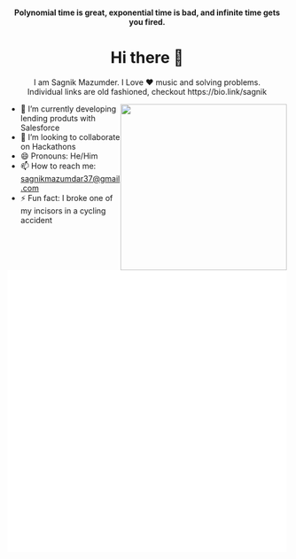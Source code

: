 <!--
**Karnak123/Karnak123** is a ✨ _special_ ✨ repository because its `README.md` (this file) appears on your GitHub profile.

Here are some ideas to get you started:

- 🌱 I’m currently learning 
- 👯 I’m looking to collaborate on ...
- 🤔 I’m looking for help with ...
- 💬 Ask me about ...
- 📫 How to reach me: ...
- 😄 Pronouns: ...
- ⚡ Fun fact: ...
-->

<h4 align="center">Polynomial time is great, exponential time is bad, and infinite time gets you fired.</h4>

<h1 align="center"> Hi there 👋 </h1>
<p align="center"> I am Sagnik Mazumder. I Love ❤️ music and solving problems. <br>
Individual links are old fashioned, checkout https://bio.link/sagnik</p>
<img align="right" src="https://p.kindpng.com/picc/s/70-707985_anime-art-fanart-manga-boy-minty-cute-heart.png" height="300" width="300">

- 🌱 I’m currently developing lending produts with Salesforce
- 👯 I’m looking to collaborate on Hackathons
- 😄 Pronouns: He/Him
- 📫 How to reach me: sagnikmazumdar37@gmail.com
- ⚡ Fun fact: I broke one of my incisors in a cycling accident

<!-- [![trophy](https://github-profile-trophy.vercel.app/?username=Karnak123&theme=onedark)](https://github.com/ryo-ma/github-profile-trophy)
-->
<!-- ![Karnak's stats](https://github-readme-stats.vercel.app/api?username=Karnak123&count_private=true&show_icons=true&theme=radical) -->
![Metrics](https://github.com/Karnak123/Karnak123/blob/main/github-metrics.svg)
